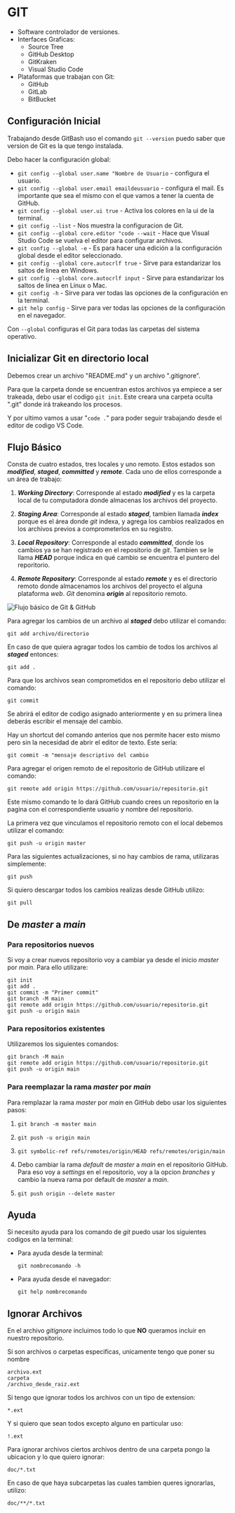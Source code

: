 # GIT

- Software controlador de versiones.
- Interfaces Graficas:
  - Source Tree
  - GitHub Desktop
  - GitKraken
  - Visual Studio Code
- Plataformas que trabajan con Git:
  - GitHub
  - GitLab
  - BitBucket

## Configuración Inicial

Trabajando desde GitBash uso el comando `git --version` puedo saber que version de Git es la que tengo instalada.

Debo hacer la configuración global:

- `git config --global user.name "Nombre de Usuario` - configura el usuario.
- `git config --global user.email emaildeusuario` - configura el mail. Es importante que sea el mismo con el que vamos a tener la cuenta de GitHub.
- `git config --global user.ui true` - Activa los colores en la ui de la terminal.
- `git config --list` - Nos muestra la configuracion de Git.
- `git config --global core.editor "code --wait` - Hace que Visual Studio Code se vuelva el editor para configurar archivos.
- `git config --global -e` - Es para hacer una edición a la configuración global desde el editor seleccionado.
- `git config --global core.autocrlf true` - Sirve para estandarizar los saltos de linea en Windows.
- `git config --global core.autocrlf input` - Sirve para estandarizar los saltos de linea en Linux o Mac.
- `git config -h` - Sirve para ver todas las opciones de la configuración en la terminal.
- `git help config` - Sirve para ver todas las opciones de la configuración en el navegador.

Con `--global` configuras el Git para todas las carpetas del sistema operativo.

## Inicializar Git en directorio local

Debemos crear un archivo "README.md" y un archivo ".gitignore".

Para que la carpeta donde se encuentran estos archivos ya empiece a ser trakeada, debo usar el codigo `git init`. Este creara una carpeta oculta ".git" donde irá trakeando los procesos.

Y por ultimo vamos a usar "`code .`" para poder seguir trabajando desde el editor de codigo VS Code.

## Flujo Básico

Consta de cuatro estados, tres locales y uno remoto. Estos estados son **_modified_**, **_staged_**, **_committed_** y **_remote_**. Cada uno de ellos corresponde a un área de trabajo:

1. **_Working Directory_**: Corresponde al estado **_modified_** y es la carpeta local de tu computadora donde almacenas los archivos del proyecto.

2. **_Staging Area_**: Corresponde al estado **_staged_**, tambien llamada **_index_** porque es el área donde _git_ indexa, y agrega los cambios realizados en los archivos previos a comprometerlos en su registro.

3. **_Local Repository_**: Corresponde al estado **_committed_**, donde los cambios ya se han registrado en el repositorio de _git_. Tambien se le llama **_HEAD_** porque indica en qué cambio se encuentra el puntero del reporitorio.

4. **_Remote Repository_**: Corresponde al estado **_remote_** y es el directorio remoto donde almacenamos los archivos del proyecto el alguna plataforma _web_. _Git_ denomina **_origin_** al repositorio remoto.

![Flujo básico de Git & GitHub](https://jonmircha.com/img/blog/git-flow.png)

Para agregar los cambios de un archivo al **_staged_** debo utilizar el comando:

`git add archivo/directorio`

En caso de que quiera agragar todos los cambio de todos los archivos al **_staged_** entonces:

`git add .`

Para que los archivos sean comprometidos en el repositorio debo utilizar el comando:

`git commit`

Se abrirá el editor de codigo asignado anteriormente y en su primera linea deberás escribir el mensaje del cambio.

Hay un shortcut del comando anterios que nos permite hacer esto mismo pero sin la necesidad de abrir el editor de texto. Este sería:

`git commit -m "mensaje descriptivo del cambio`

Para agregar el origen remoto de el repositorio de GitHub utilizare el comando:

`git remote add origin https://github.com/usuario/repositorio.git`

Este mismo comando te lo dará GitHub cuando crees un repositorio en la pagina con el correspondiente usuario y nombre del repositorio.

La primera vez que vinculamos el repositorio remoto con el local debemos utilizar el comando:

`git push -u origin master`

Para las siguientes actualizaciones, si no hay cambios de rama, utilizaras simplemente:

`git push`

Si quiero descargar todos los cambios realizas desde GitHub utilizo:

`git pull`

## De _master_ a _main_

### Para repositorios nuevos

Si voy a crear nuevos repositorio voy a cambiar ya desde el inicio _master_ por _main_. Para ello utilizare:

```
git init
git add .
git commit -m "Primer commit"
git branch -M main
git remote add origin https://github.com/usuario/repositorio.git
git push -u origin main
```

### Para repositorios existentes

Utilizaremos los siguientes comandos:

```
git branch -M main
git remote add origin https://github.com/usuario/repositorio.git
git push -u origin main
```

### Para reemplazar la rama _master_ por _main_

Para remplazar la rama _master_ por _main_ en GitHub debo usar los siguientes pasos:

1. `git branch -m master main`

2. `git push -u origin main`

3. `git symbolic-ref refs/remotes/origin/HEAD refs/remotes/origin/main`

4. Debo cambiar la rama _default_ de _master_ a _main_ en el repositorio GitHub.
   Para eso voy a _settings_ en el repositorio, voy a la opcion _branches_ y cambio la nueva rama por default de _master_ a _main_.

5. `git push origin --delete master`

## Ayuda

Si necesito ayuda para los comando de _git_ puedo usar los siguientes codigos en la terminal:

- Para ayuda desde la terminal:

  `git nombrecomando -h`

- Para ayuda desde el navegador:

  `git help nombrecomando`

## Ignorar Archivos

En el archivo _gitignore_ incluimos todo lo que **NO** queramos incluir en nuestro repositorio.

Si son archivos o carpetas especificas, unicamente tengo que poner su nombre

```
archivo.ext
carpeta
/archivo_desde_raiz.ext
```

Si tengo que ignorar todos los archivos con un tipo de extension:

```
*.ext
```

Y si quiero que sean todos excepto alguno en particular uso:

```
!.ext
```

Para ignorar archivos ciertos archivos dentro de una carpeta pongo la ubicacion y lo que quiero ignorar:

```
doc/*.txt
```

En caso de que haya subcarpetas las cuales tambien queres ignorarlas, utilizo:

```
doc/**/*.txt
```
